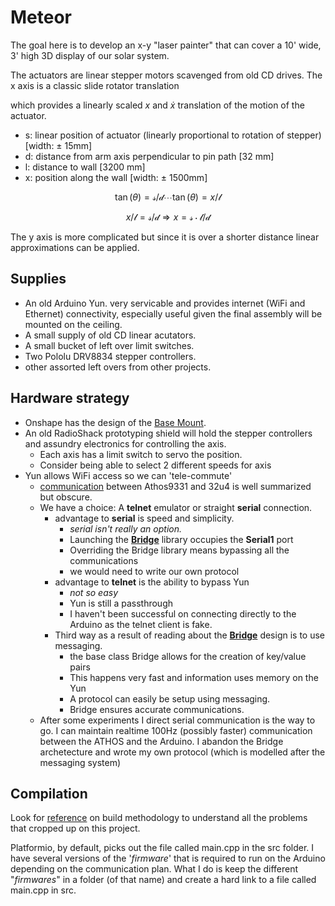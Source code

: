 # Meteor

The goal here is to develop an x-y "laser painter" that can cover a 10' wide, 3' high 3D display of our solar system.

The actuators are linear stepper motors scavenged from old CD drives. The x axis is a classic slide rotator translation

which provides a linearly scaled $x$ and $\dot{x}$ translation of the motion of the actuator.

- s: linear position of actuator (linearly proportional to rotation of stepper) [width: $\pm$ 15mm]
- d: distance from arm axis perpendicular to pin path [32 mm]
- l: distance to wall [3200 mm]
- x: position along the wall [width: $\pm$ 1500mm]

$$\tan(\theta)=\mathcal{s}/\mathcal{d} \cdots \tan(\theta)=x/\mathcal{l}$$

$$x/ \mathcal{l} = \mathcal{s}/\mathcal{d} \Rightarrow x = \mathcal{s} \cdot \mathcal{l}/\mathcal{d}$$

The y axis is more complicated but since it is over a shorter distance linear approximations can be applied.

## Supplies
 - An old Arduino Yun. very servicable and provides internet (WiFi and Ethernet) connectivity, especially useful given the final assembly will be mounted on the ceiling.
 - A small supply of old CD linear acutators.
 - A small bucket of left over limit switches.
 - Two Pololu DRV8834 stepper controllers.
 - other assorted left overs from other projects.

## Hardware strategy
 - Onshape has the design of the [Base Mount](https://cad.onshape.com/documents/a09b76387c29de53a9b7bb77/w/2c0b749e489004aa757cb41f/e/bc97e45bc6b50e7f7d630fe8).
 - An old RadioShack prototyping shield will hold the stepper controllers and assundry electronics for controlling the axis.
   - Each axis has a limit switch to servo the position.
   - Consider being able to select 2 different speeds for axis
 - Yun allows WiFi access so we can 'tele-commute'
   - [communication](http://mohanp.com/arduino-yun-serial-port-over-tcp/) between Athos9331 and 32u4 is well summarized but obscure.
   - We have a choice: A **telnet** emulator or straight **serial** connection.
      - advantage to **serial** is speed and simplicity.
        - *serial isn't really an option.*
        - Launching the [**Bridge**](https://jpmens.net/2013/09/23/understanding-arduino-yun-s-bridge/) library occupies the **Serial1** port 
        - Overriding the Bridge library means bypassing all the communications
        - we would need to write our own protocol  
      - advantage to **telnet** is the ability to bypass Yun 
        - *not so easy*
        - Yun is still a passthrough 
        - I haven't been successful on connecting directly to the Arduino as the telnet client is fake.
      - Third way as a result of reading about the [**Bridge**](https://jpmens.net/2013/09/23/understanding-arduino-yun-s-bridge/) design is to use messaging.
        - the base class Bridge allows for the creation of key/value pairs
        - This happens very fast and information uses memory on the Yun
        - A protocol can easily be setup using messaging.
        - Bridge ensures accurate communications.
    - After some experiments I direct serial communication is the way to go. I can maintain realtime 100Hz (possibly faster) communication 
    between the ATHOS and the Arduino.  I abandon the Bridge archetecture and wrote my own protocol (which is modelled after the messaging system)

## Compilation
Look for [reference](https://github.com/arduino/Arduino/wiki/Build-Process) on build methodology to understand all the problems that cropped up on this project.

Platformio, by default, picks out the file called main.cpp in the src folder. I have several versions of the '_firmware_' that is required to run on the Arduino depending on the communication plan. What I do is keep the different "*firmwares*" in a folder (of that name) and create a hard link to a file called main.cpp in src. 

